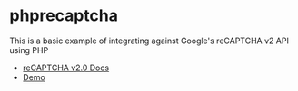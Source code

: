 # phprecaptcha
This is a basic example of integrating against Google's reCAPTCHA v2 API using PHP

* [reCAPTCHA v2.0 Docs](https://developers.google.com/recaptcha/docs/display)
* [Demo](https://playground.maxmorgandesign.com/recaptcha/)